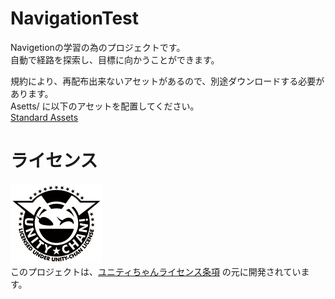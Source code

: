 # NavigationTest

Navigetionの学習の為のプロジェクトです。  
自動で経路を探索し、目標に向かうことができます。  
  
規約により、再配布出来ないアセットがあるので、別途ダウンロードする必要があります。  
Asetts/ に以下のアセットを配置してください。  
[Standard Assets](https://assetstore.unity.com/packages/essentials/asset-packs/standard-assets-for-unity-2018-4-32351)  

# ライセンス
![UCL](./UnityChanLicenseLogo/UnityChanLicenseLogo/png/Light_Frame.png)  
このプロジェクトは、[ユニティちゃんライセンス条項](https://unity-chan.com/contents/license_jp/) の元に開発されています。
